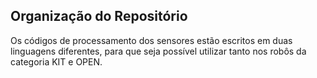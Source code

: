 ## Organização do Repositório

Os códigos de processamento dos sensores estão escritos em duas linguagens diferentes, para que seja possível utilizar tanto nos robôs da categoria KIT e OPEN.